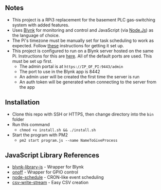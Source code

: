 ## Notes
- This project is a RPi3 replacement for the basement PLC gas-switching system with added features. 
- Uses [Blynk](http://www.blynk.cc/) for monitoring and control and JavaScript (via [Node.Js](https://nodejs.org/en/)) as the language of choice.
- The Pi's timezone must be manually set for task scheduling to work as expected. Follow [these](https://victorhurdugaci.com/raspberry-pi-sync-date-and-time) instructions for getting it set up.
- This project is configured to run on a Blynk server hosted on the same Pi. Instructions for this are [here](https://github.com/blynkkk/blynk-server#blynk-server). All of the default ports are used. This must be set up first.
	- The admin portal is at `https://IP_OF_PI:9443/admin`
	- The port to use in the Blynk app is 8442
	- An admin user will be created the first time the server is run
	- An auth token will be generated when connecting to the server from the app

## Installation
- Clone this repo with SSH or HTTPS, then change directory into the `bin` folder
- Run this command
  - `chmod +x install.sh && ./install.sh`
- Start the program with PM2
  - `pm2 start program.js --name NameToGiveProcess`

## JavaScript Library References
- [blynk-library-js](https://github.com/vshymanskyy/blynk-library-js) - Wrapper for Blynk
- [onoff](https://github.com/fivdi/onoff) - Wrapper for GPIO control
- [node-schedule](https://github.com/node-schedule/node-schedule) - CRON-like event scheduling
- [csv-write-stream](https://github.com/maxogden/csv-write-stream) - Easy CSV creation
